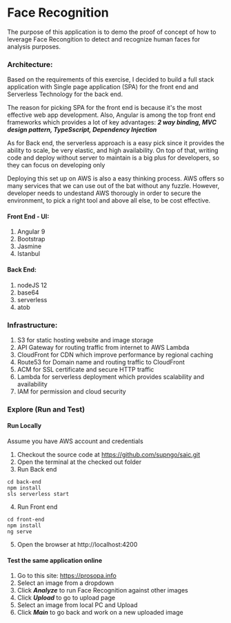 # Face Recognition

The purpose of this application is to demo the proof of concept of how to leverage Face Recongition to detect and recognize human faces for analysis purposes.

### Architecture: 
Based on the requirements of this exercise, I decided to build a full stack application with Single page application (SPA) for the front end and Serverless Technology for the back end.

The reason for picking SPA for the front end is because it's the most effective web app development. Also, Angular is among the top front end frameworks which provides a lot of key advantages: ***2 way binding, MVC design pattern, TypeSscript, Dependency Injection***

As for Back end, the serverless approach is a easy pick since it provides the ability to scale, be very elastic, and high availability. On top of that, writing code and deploy without server to maintain is a big plus for developers, so they can focus on developing only

Deploying this set up on AWS is also a easy thinking process. AWS offers so many services that we can use out of the bat without any fuzzle. However, developer needs to undestand AWS thorougly in order to secure the environment, to pick a right tool and above all else, to be cost effective.

#### Front End - UI:
1. Angular 9
2. Bootstrap
3. Jasmine
4. Istanbul

#### Back End:
1. nodeJS 12
2. base64
3. serverless
4. atob

### Infrastructure:
1. S3 for static hosting website and image storage
2. API Gateway for routing traffic from internet to AWS Lambda
3. CloudFront for CDN which improve performance by regional caching
4. Route53 for Domain name and routing traffic to CloudFront
5. ACM for SSL certificate and secure HTTP traffic
6. Lambda for serverless deployment which provides scalability and availability 
7. IAM for permission and cloud security

### Explore (Run and Test)
#### Run Locally
Assume you have AWS account and credentials
1. Checkout the source code at https://github.com/supngo/saic.git
2. Open the terminal at the checked out folder
3. Run Back end
```
cd back-end
npm install
sls serverless start
```
4. Run Front end
```
cd front-end
npm install
ng serve
```
5. Open the browser at http://localhost:4200
#### Test the same application online
1. Go to this site: https://prosopa.info
2. Select an image from a dropdown
3. Click ***Analyze*** to run Face Recognition against other images
4. Click ***Upload*** to go to upload page
5. Select an image from local PC and Upload
6. Click ***Main*** to go back and work on a new uploaded image
